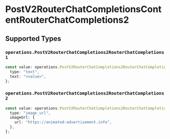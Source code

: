 # PostV2RouterChatCompletionsContentRouterChatCompletions2


## Supported Types

### `operations.PostV2RouterChatCompletions2RouterChatCompletions1`

```typescript
const value: operations.PostV2RouterChatCompletions2RouterChatCompletions1 = {
  type: "text",
  text: "<value>",
};
```

### `operations.PostV2RouterChatCompletions2RouterChatCompletions2`

```typescript
const value: operations.PostV2RouterChatCompletions2RouterChatCompletions2 = {
  type: "image_url",
  imageUrl: {
    url: "https://animated-advertisement.info",
  },
};
```

